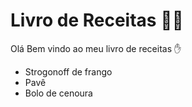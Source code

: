 # Livro de Receitas :man_cook:

Olá Bem vindo ao meu livro de receitas :hand:

* Strogonoff de frango
* Pavê
* Bolo de cenoura
